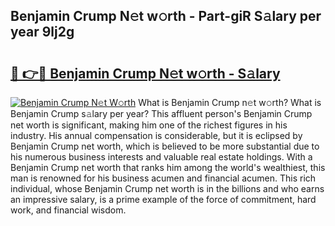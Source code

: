 ## Benjamin Crump N𝚎t w𝚘rth - Part-giR S𝚊lary per year 9lj2g

# <h2><a href="http://gc1sx3t.nevu.top/?p=Benjamin+Crump">🔗 👉🔴 Benjamin Crump N𝚎t w𝚘rth - S𝚊lary</a></h2>

[![Benjamin Crump N𝚎t W𝚘rth](https://i.imgur.com/Oavwk0R.jpeg)](http://gc1sx3t.nevu.top/?p=Benjamin+Crump)
What is Benjamin Crump n𝚎t w𝚘rth? What is Benjamin Crump s𝚊lary per year?
This affluent person's Benjamin Crump net worth is significant, making him one of the richest figures in his industry. His annual compensation is considerable, but it is eclipsed by Benjamin Crump net worth, which is believed to be more substantial due to his numerous business interests and valuable real estate holdings. With a Benjamin Crump net worth that ranks him among the world's wealthiest, this man is renowned for his business acumen and financial acumen. This rich individual, whose Benjamin Crump net worth is in the billions and who earns an impressive salary, is a prime example of the force of commitment, hard work, and financial wisdom.
